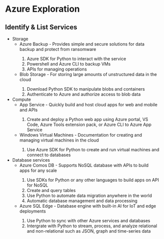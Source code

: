 <h1>Azure Exploration</h1>
<h2>Identify & List Services</h2>
<ul>
  <li>Storage
  <ul>
      <li>Azure Backup - Provides simple and secure solutions for data backup and protect from ransomware</li>
      <ol>
  <li>Azure SDK for Python to interact with the service</li>
  <li>Powershell and Azure CLI to backup VMs</li>
  <li>APIs for managing operations</li>
</ol>
      <li>Blob Storage - For storing large amounts of unstructured data in the cloud</li>
        <ol>
  <li>Download Python SDK to manipulate blobs and containers</li>
  <li>Authenticate to Azure and authorize access to blob data</li>
</ol>
    </ul>
  </li>
  <li>Compute
  <ul>
      <li>App Service - Quickly build and host cloud apps for web and mobile and APIs</li>
      <ol>
  <li>Create and deploy a Python web app using Azure portal, VS Code, Azure Tools extension pack, or Azure CLI to Azure App Service</li>
</ol>
      <li>Windows Virtual Machines - Documentation for creating and managing virtual machines in the cloud</li>
        <ol>
  <li>Use Azure SDK for Python to create and run virtual machines and connect to databases</li>
</ol>
    </ul>
  </li>
  <li>Database services
    <ul>
      <li>Azure Comos DB - Supports NoSQL database with APIs to build apps for any scale</li>
     <ol>
  <li>Use SDKs for Python or any other languages to build apps on API for NoSQL</li>
  <li>Create and query tables</li>
  <li>Use Python to automate data migration anywhere in the world</li>
  <li>Automatic database management and data processing</li>
</ol>
      <li>Azure SQL Edge - Database engine with built-in AI for IoT and edge deployments</li>
    <ol>
  <li>Use Python to sync with other Azure services and databases</li>
  <li>Intergrate with Python to stream, process, and analyze relational and non-relational such as JSON, graph and time-series data</li>
</ol>
    </ul>
  </li>

</ul>